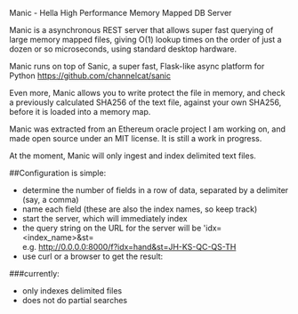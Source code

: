 
Manic - Hella High Performance Memory Mapped DB Server

Manic is a asynchronous REST server that allows super fast querying of large memory mapped files, giving O(1) lookup times on the order of just a dozen or so microseconds, using standard desktop hardware.

Manic runs on top of Sanic, a super fast, Flask-like async platform for Python https://github.com/channelcat/sanic

Even more, Manic allows you to write protect the file in memory, and check a previously calculated SHA256 of the text file, against your own SHA256, before it is loaded into a memory map.

Manic was extracted from an Ethereum oracle project I am working on, and made open source under an MIT license.  It is still a work in progress.

At the moment, Manic will only ingest and index delimited text files.

##Configuration is simple:

+ determine the number of fields in a row of data, separated by a delimiter (say, a comma)
+ name each field (these are also the index names, so keep track)
+ start the server, which will immediately index
+ the query string on the URL for the server will be 'idx=<index_name>&st=<search term>
  e.g. http://0.0.0.0:8000/f?idx=hand&st=JH-KS-QC-QS-TH
+ use curl or a browser to get the result:
  
  
###currently:
+ only indexes delimited files
+ does not do partial searches
